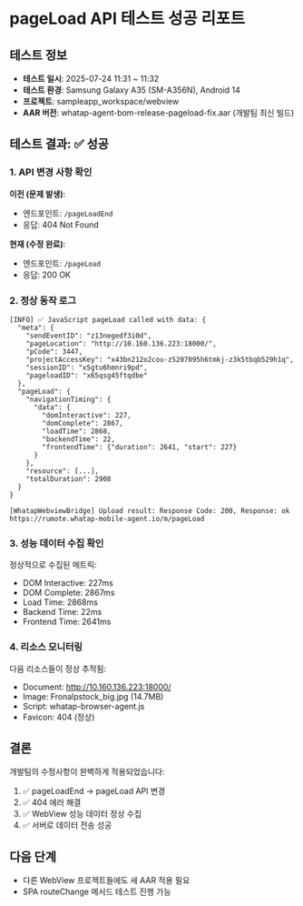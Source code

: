 # pageLoad API 테스트 성공 리포트

## 테스트 정보
- **테스트 일시**: 2025-07-24 11:31 ~ 11:32
- **테스트 환경**: Samsung Galaxy A35 (SM-A356N), Android 14
- **프로젝트**: sampleapp_workspace/webview
- **AAR 버전**: whatap-agent-bom-release-pageload-fix.aar (개발팀 최신 빌드)

## 테스트 결과: ✅ 성공

### 1. API 변경 사항 확인

**이전 (문제 발생)**:
- 엔드포인트: `/pageLoadEnd`
- 응답: 404 Not Found

**현재 (수정 완료)**:
- 엔드포인트: `/pageLoad`
- 응답: 200 OK

### 2. 정상 동작 로그

```
[INFO] ✅ JavaScript pageLoad called with data: {
  "meta": {
    "sendEventID": "z13negedf3i0d",
    "pageLocation": "http://10.160.136.223:18000/",
    "pCode": 3447,
    "projectAccessKey": "x43bn212o2cou-z5207095h6tmkj-z3k5tbqb529h1q",
    "sessionID": "x5gtu6hmnri9pd",
    "pageloadID": "x65qsg45ftqdbe"
  },
  "pageLoad": {
    "navigationTiming": {
      "data": {
        "domInteractive": 227,
        "domComplete": 2867,
        "loadTime": 2868,
        "backendTime": 22,
        "frontendTime": {"duration": 2641, "start": 227}
      }
    },
    "resource": [...],
    "totalDuration": 2908
  }
}

[WhatapWebviewBridge] Upload result: Response Code: 200, Response: ok
https://rumote.whatap-mobile-agent.io/m/pageLoad
```

### 3. 성능 데이터 수집 확인

정상적으로 수집된 메트릭:
- DOM Interactive: 227ms
- DOM Complete: 2867ms
- Load Time: 2868ms
- Backend Time: 22ms
- Frontend Time: 2641ms

### 4. 리소스 모니터링

다음 리소스들이 정상 추적됨:
- Document: http://10.160.136.223:18000/
- Image: Fronalpstock_big.jpg (14.7MB)
- Script: whatap-browser-agent.js
- Favicon: 404 (정상)

## 결론

개발팀의 수정사항이 완벽하게 적용되었습니다:
1. ✅ pageLoadEnd → pageLoad API 변경
2. ✅ 404 에러 해결
3. ✅ WebView 성능 데이터 정상 수집
4. ✅ 서버로 데이터 전송 성공

## 다음 단계

- 다른 WebView 프로젝트들에도 새 AAR 적용 필요
- SPA routeChange 메서드 테스트 진행 가능